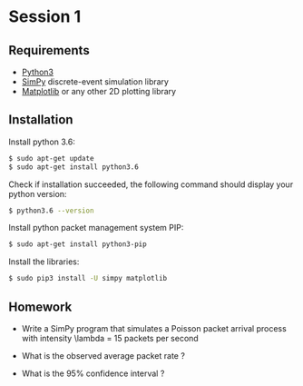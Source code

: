 # Session 1

## Requirements

  - [Python3] 
  - [SimPy] discrete-event simulation library
  - [Matplotlib] or any other 2D plotting library

## Installation

Install python 3.6:

```sh
$ sudo apt-get update
$ sudo apt-get install python3.6
```

Check if installation succeeded, the following command should display your python version:
```sh
$ python3.6 --version
```
Install python packet management system PIP:

```sh
$ sudo apt-get install python3-pip
```

Install the libraries:

```sh
$ sudo pip3 install -U simpy matplotlib
```

## Homework 
- Write a SimPy program that simulates a Poisson packet arrival process with intensity \lambda = 15 packets per second
- What is the observed average packet rate ? 
- What is the 95% confidence interval ?

   [Python3]: <https://www.python.org/>
   [SimPy]: <https://simpy.readthedocs.io/en/latest/contents.html>
   [Matplotlib]: <https://matplotlib.org/>
   
   